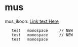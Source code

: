 # mus
mus_ikoon:
[Link text Here](https://link-url-here.org)

```
   test   monospace     // NEW   
   test   monospace     // NEW   
   test   monospace     
```